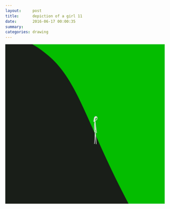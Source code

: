 ```yaml
---
layout:     post
title:      depiction of a girl 11
date:       2016-06-17 00:00:35
summary:    
categories: drawing
---
```

![depiction of a girl 11](/images/diary/depiction-of-a-girl-11.png "Be stiff.")
